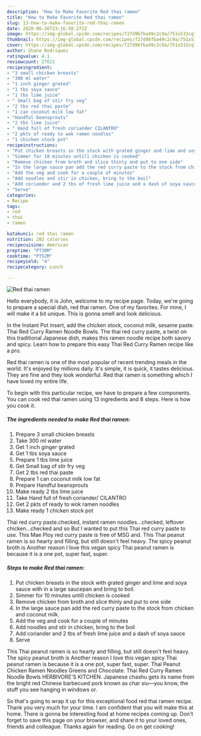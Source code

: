 ```yaml
---
description: "How to Make Favorite Red thai ramen"
title: "How to Make Favorite Red thai ramen"
slug: 13-how-to-make-favorite-red-thai-ramen
date: 2020-06-26T23:16:50.272Z
image: https://img-global.cpcdn.com/recipes/f27d96fba49c2c9a/751x532cq70/red-thai-ramen-recipe-main-photo.jpg
thumbnail: https://img-global.cpcdn.com/recipes/f27d96fba49c2c9a/751x532cq70/red-thai-ramen-recipe-main-photo.jpg
cover: https://img-global.cpcdn.com/recipes/f27d96fba49c2c9a/751x532cq70/red-thai-ramen-recipe-main-photo.jpg
author: Shane Rodriquez
ratingvalue: 4.1
reviewcount: 27611
recipeingredient:
- "3 small chicken breasts"
- "300 ml water"
- "1 inch ginger grated"
- "1 tbs soya sauce"
- "1 tbs lime juice"
- " Small bag of stir fry veg"
- "2 tbs red thai paste"
- "1 can coconut milk low fat"
- "Handful beansprouts"
- "2 tbs lime juice"
- " Hand full of fresh coriander CILANTRO"
- "2 pkts of ready to wok ramen noodles"
- "1 chicken stock pot"
recipeinstructions:
- "Put chicken breasts in the stock with grated ginger and lime and soya sauce with in a large saucepan and bring to boil."
- "Simmer for 10 minutes untill chicken is cooked"
- "Remove chicken from broth and slice thinly and put to one side"
- "In the large sauce pan add the red curry paste to the stock from chicken and coconut milk."
- "Add the veg and cook for a couple of minutes"
- "Add noodles and stir in chicken, bring to the boil"
- "Add coriander and 2 tbs of fresh lime juice and a dash of soya sauce"
- "Serve"
categories:
- Recipe
tags:
- red
- thai
- ramen

katakunci: red thai ramen 
nutrition: 202 calories
recipecuisine: American
preptime: "PT30M"
cooktime: "PT52M"
recipeyield: "4"
recipecategory: Lunch

---
```



![Red thai ramen](https://img-global.cpcdn.com/recipes/f27d96fba49c2c9a/751x532cq70/red-thai-ramen-recipe-main-photo.jpg)

Hello everybody, it is John, welcome to my recipe page. Today, we're going to prepare a special dish, red thai ramen. One of my favorites. For mine, I will make it a bit unique. This is gonna smell and look delicious.

In the Instant Pot insert, add the chicken stock, coconut milk, sesame paste. Thai Red Curry Ramen Noodle Bowls. The thai red curry paste, a twist on this traditional Japanese dish, makes this ramen noodle recipe both savory and spicy. Learn how to prepare this easy Thai Red Curry Ramen recipe like a pro.

Red thai ramen is one of the most popular of recent trending meals in the world. It's enjoyed by millions daily. It's simple, it is quick, it tastes delicious. They are fine and they look wonderful. Red thai ramen is something which I have loved my entire life.


To begin with this particular recipe, we have to prepare a few components. You can cook red thai ramen using 13 ingredients and 8 steps. Here is how you cook it.

<!--inarticleads1-->

##### The ingredients needed to make Red thai ramen:

1. Prepare 3 small chicken breasts
1. Take 300 ml water
1. Get 1 inch ginger grated
1. Get 1 tbs soya sauce
1. Prepare 1 tbs lime juice
1. Get  Small bag of stir fry veg
1. Get 2 tbs red thai paste
1. Prepare 1 can coconut milk low fat
1. Prepare Handful beansprouts
1. Make ready 2 tbs lime juice
1. Take  Hand full of fresh coriander/ CILANTRO
1. Get 2 pkts of ready to wok ramen noodles
1. Make ready 1 chicken stock pot


Thai red curry paste.checked, instant ramen noodles…checked, leftover chicken…checked and so But I wanted to put this Thai red curry paste to use. This Mae Ploy red curry paste is free of MSG and. This Thai peanut ramen is so hearty and filling, but still doesn&#39;t feel heavy. The spicy peanut broth is Another reason I love this vegan spicy Thai peanut ramen is because it is a one pot, super fast, super. 

<!--inarticleads2-->

##### Steps to make Red thai ramen:

1. Put chicken breasts in the stock with grated ginger and lime and soya sauce with in a large saucepan and bring to boil.
1. Simmer for 10 minutes untill chicken is cooked
1. Remove chicken from broth and slice thinly and put to one side
1. In the large sauce pan add the red curry paste to the stock from chicken and coconut milk.
1. Add the veg and cook for a couple of minutes
1. Add noodles and stir in chicken, bring to the boil
1. Add coriander and 2 tbs of fresh lime juice and a dash of soya sauce
1. Serve


This Thai peanut ramen is so hearty and filling, but still doesn&#39;t feel heavy. The spicy peanut broth is Another reason I love this vegan spicy Thai peanut ramen is because it is a one pot, super fast, super. Thai Peanut Chicken Ramen Noodles Greens and Chocolate. Thai Red Curry Ramen Noodle Bowls HERBIVORE&#39;S KITCHEN. Japanese chashu gets its name from the bright red Chinese barbecued pork known as char siu—you know, the stuff you see hanging in windows or. 

So that's going to wrap it up for this exceptional food red thai ramen recipe. Thank you very much for your time. I am confident that you will make this at home. There is gonna be interesting food at home recipes coming up. Don't forget to save this page on your browser, and share it to your loved ones, friends and colleague. Thanks again for reading. Go on get cooking!
